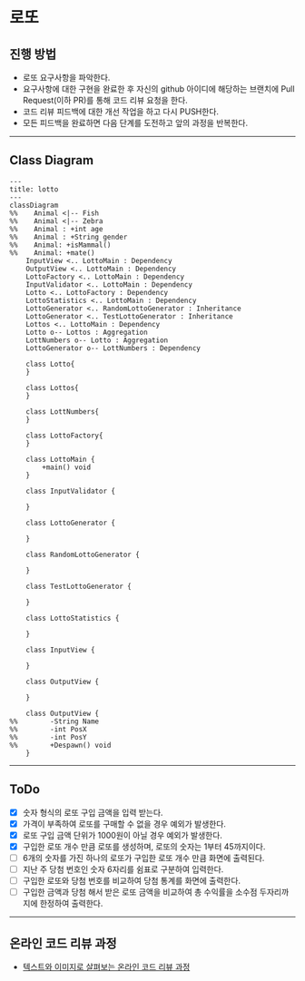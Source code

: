 # 로또
## 진행 방법
* 로또 요구사항을 파악한다.
* 요구사항에 대한 구현을 완료한 후 자신의 github 아이디에 해당하는 브랜치에 Pull Request(이하 PR)를 통해 코드 리뷰 요청을 한다.
* 코드 리뷰 피드백에 대한 개선 작업을 하고 다시 PUSH한다.
* 모든 피드백을 완료하면 다음 단계를 도전하고 앞의 과정을 반복한다.

---

## Class Diagram

```mermaid
---
title: lotto
---
classDiagram
%%    Animal <|-- Fish
%%    Animal <|-- Zebra
%%    Animal : +int age
%%    Animal : +String gender
%%    Animal: +isMammal()
%%    Animal: +mate()
    InputView <.. LottoMain : Dependency
    OutputView <.. LottoMain : Dependency
    LottoFactory <.. LottoMain : Dependency
    InputValidator <.. LottoMain : Dependency
    Lotto <.. LottoFactory : Dependency
    LottoStatistics <.. LottoMain : Dependency
    LottoGenerator <.. RandomLottoGenerator : Inheritance
    LottoGenerator <.. TestLottoGenerator : Inheritance
    Lottos <.. LottoMain : Dependency
    Lotto o-- Lottos : Aggregation
    LottNumbers o-- Lotto : Aggregation
    LottoGenerator o-- LottNumbers : Dependency

    class Lotto{
    }
        
    class Lottos{
    }

    class LottNumbers{
    }

    class LottoFactory{
    }

    class LottoMain {
        +main() void
    }

    class InputValidator {

    }

    class LottoGenerator {
            
    }

    class RandomLottoGenerator {

    }
        
    class TestLottoGenerator {

    }

    class LottoStatistics {
        
    }

    class InputView {

    }

    class OutputView {

    }

    class OutputView {
%%        -String Name
%%        -int PosX
%%        -int PosY
%%        +Despawn() void
    }
```

---

## ToDo

* [X] 숫자 형식의 로또 구입 금액을 입력 받는다.
* [X] 가격이 부족하여 로또를 구매할 수 없을 경우 예외가 발생한다.
* [X] 로또 구입 금액 단위가 1000원이 아닐 경우 예외가 발생한다.
* [X] 구입한 로또 개수 만큼 로또를 생성하며, 로또의 숫자는 1부터 45까지이다.
* [ ] 6개의 숫자를 가진 하나의 로또가 구입한 로또 개수 만큼 화면에 출력된다.
* [ ] 지난 주 당첨 번호인 숫자 6자리를 쉼표로 구분하여 입력한다.
* [ ] 구입한 로또와 당첨 번호를 비교하여 당첨 통계를 화면에 출력한다.
* [ ] 구입한 금액과 당첨 해서 받은 로또 금액을 비교하여 총 수익률을 소수점 두자리까지에 한정하여 출력한다.

---

## 온라인 코드 리뷰 과정
* [텍스트와 이미지로 살펴보는 온라인 코드 리뷰 과정](https://github.com/next-step/nextstep-docs/tree/master/codereview)